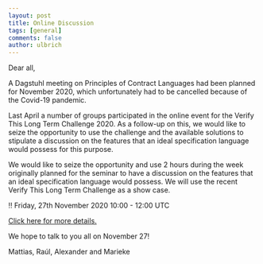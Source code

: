 ```yaml
---
layout: post
title: Online Discussion 
tags: [general]
comments: false
author: ulbrich
---
```



Dear all,

A Dagstuhl meeting on Principles of Contract Languages had been
planned for November 2020, which unfortunately had to be cancelled
because of the Covid-19 pandemic.

Last April a number of groups participated in the online event for the
Verify This Long Term Challenge 2020. As a follow-up on this, we would
like to seize the opportunity to use the challenge and the available
solutions to stipulate a discussion on the features that an ideal
specification language would possess for this purpose.

We would like to seize the opportunity and use 2 hours during the week
originally planned for the seminar to have a discussion on the
features that an ideal specification language would possess. We will
use the recent Verify This Long Term Challenge as a show case.

:bangbang: Friday, 27th November 2020 10:00 - 12:00 UTC

[Click here for more details.](https://verifythis.github.io/online-event-nov/)
 
We hope to talk to you all on November 27!

Mattias, Raúl, Alexander and Marieke
